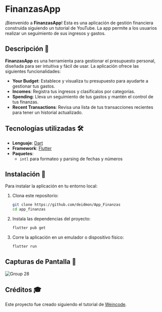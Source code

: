 # FinanzasApp

¡Bienvenido a **FinanzasApp**! Esta es una aplicación de gestión financiera construida siguiendo un tutorial de YouTube. La app permite a los usuarios realizar un seguimiento de sus ingresos y gastos.

## Descripción 📖

**FinanzasApp** es una herramienta para gestionar el presupuesto personal, diseñada para ser intuitiva y fácil de usar. La aplicación ofrece las siguientes funcionalidades:

- **Your Budget**: Establece y visualiza tu presupuesto para ayudarte a gestionar tus gastos.
- **Incomes**: Registra tus ingresos y clasifícalos por categorías.
- **Spending**: Lleva un seguimiento de tus gastos y mantén el control de tus finanzas.
- **Recent Transactions**: Revisa una lista de tus transacciones recientes para tener un historial actualizado.



## Tecnologías utilizadas 🛠️

- **Lenguaje**: [Dart](https://dart.dev/)
- **Framework**: [Flutter](https://flutter.dev/)
- **Paquetes**:
  - `intl` para formateo y parsing de fechas y números

## Instalación 🚀

Para instalar la aplicación en tu entorno local:

1. Clona este repositorio:

   ```bash
   git clone https://github.com/deidmon/App_Finanzas
   cd app_finanzas

2. Instala las dependencias del proyecto:
   
   ```bash
   flutter pub get

3. Corre la aplicación en un emulador o dispositivo físico:

   ```bash
   flutter run

## Capturas de Pantalla 📱
![Group 28](https://github.com/user-attachments/assets/60546203-1f54-4292-9e95-3f8afa1ca37f)



## Créditos 🎓

Este proyecto fue creado siguiendo el tutorial de [Weincode](https://www.youtube.com/@weincode/featured).

